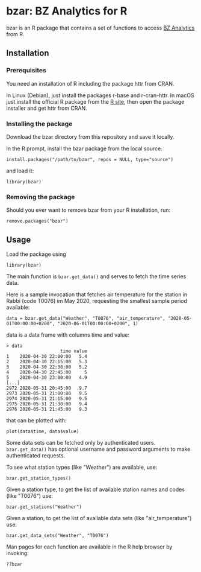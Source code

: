 # bzar: BZ Analytics for R 

bzar is an R package that contains 
a set of functions to access
[BZ Analytics](https://analytics.opendatahub.bz.it/) from R.



## Installation

### Prerequisites

You need an installation of R including the
package httr from CRAN.

In Linux (Debian), just install the packages r-base and r-cran-httr.
In macOS just install the official R package from the
[R site](https://cran.r-project.org), then open the package installer
and get httr from CRAN.

### Installing the package

Download the bzar directory from this repository and save it locally.

In the R prompt, install the bzar package from the local source:

```
install.packages("/path/to/bzar", repos = NULL, type="source")
``` 

and load it:

```
library(bzar)
```

### Removing the package

Should you ever want to remove bzar from your R installation, run:

```
remove.packages("bzar")
``` 

## Usage

Load the package using

```
library(bzar)
```

The main function is ```bzar.get_data()``` and serves to fetch the
time series data.

Here is a sample invocation that fetches air temperature for the station
in Rabbi (code T0076) im May 2020, requesting the smallest sample period
available:

```
data = bzar.get_data("Weather", "T0076", "air_temperature", "2020-05-01T00:00:00+0200", "2020-06-01T00:00:00+0200", 1)
```

data is a data frame with columns time and value:

```
> data
                    time value
1    2020-04-30 22:00:00   5.4
2    2020-04-30 22:15:00   5.3
3    2020-04-30 22:30:00   5.2
4    2020-04-30 22:45:00     5
5    2020-04-30 23:00:00   4.9
[...]
2972 2020-05-31 20:45:00   9.7
2973 2020-05-31 21:00:00   9.5
2974 2020-05-31 21:15:00   9.5
2975 2020-05-31 21:30:00   9.4
2976 2020-05-31 21:45:00   9.3
```

that can be plotted with:

```
plot(data$time, data$value)
```

Some data sets can be fetched only by authenticated users. ```bzar.get_data()``` has optional username and password arguments
to make authenticated requests.


To see what station types (like "Weather") are available, use:

```
bzar.get_station_types()
```

Given a station type, to get the list of available station names and codes (like "T0076") use:

```
bzar.get_stations("Weather")
```

Given a station, to get the list of available data sets (like "air_temperature") use:

```
bzar.get_data_sets("Weather", "T0076") 
```

Man pages for each function are available in the R help browser by invoking:

```
??bzar
```
